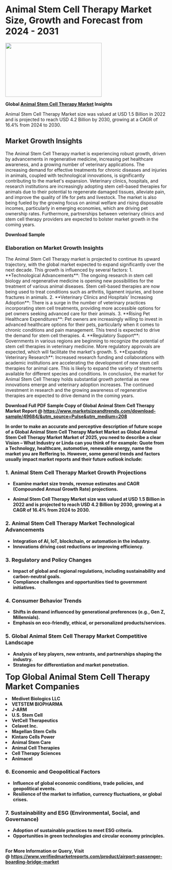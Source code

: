 <H1>Animal Stem Cell Therapy Market Size, Growth and Forecast from 2024 - 2031</H1><img class="aligncenter size-medium wp-image-584254" src="https://thirdeyenews.in/wp-content/uploads/2024/09/Global-Market-Research-300x168.jpeg" alt="" width="300" height="168" /><p><strong>Global&nbsp;<a href="https://www.marketsizeandtrends.com/download-sample/49684/&amp;utm_source=Pulse&amp;utm_medium=208">Animal Stem Cell Therapy Market</a> Insights</strong></p><p>Animal Stem Cell Therapy Market size was valued at USD 1.5 Billion in 2022 and is projected to reach USD 4.2 Billion by 2030, growing at a CAGR of 16.4% from 2024 to 2030.</p><p><h2>Market Growth Insights</h2> The Animal Stem Cell Therapy market is experiencing robust growth, driven by advancements in regenerative medicine, increasing pet healthcare awareness, and a growing number of veterinary applications. The increasing demand for effective treatments for chronic diseases and injuries in animals, coupled with technological innovations, is significantly contributing to the market's expansion. Veterinary clinics, hospitals, and research institutions are increasingly adopting stem cell-based therapies for animals due to their potential to regenerate damaged tissues, alleviate pain, and improve the quality of life for pets and livestock. The market is also being fueled by the growing focus on animal welfare and rising disposable incomes, particularly in emerging economies, which are driving pet ownership rates. Furthermore, partnerships between veterinary clinics and stem cell therapy providers are expected to bolster market growth in the coming years. <p><strong>Download Sample</strong></p> <h3>Elaboration on Market Growth Insights</h3> The Animal Stem Cell Therapy market is projected to continue its upward trajectory, with the global market expected to expand significantly over the next decade. This growth is influenced by several factors: 1. **Technological Advancements**: The ongoing research in stem cell biology and regenerative medicine is opening new possibilities for the treatment of various animal diseases. Stem cell-based therapies are now being used to treat conditions such as arthritis, ligament injuries, and bone fractures in animals. 2. **Veterinary Clinics and Hospitals' Increasing Adoption**: There is a surge in the number of veterinary practices incorporating stem cell treatments, providing more accessible options for pet owners seeking advanced care for their animals. 3. **Rising Pet Healthcare Expenditures**: Pet owners are increasingly willing to invest in advanced healthcare options for their pets, particularly when it comes to chronic conditions and pain management. This trend is expected to drive the demand for stem cell therapies. 4. **Regulatory Support**: Governments in various regions are beginning to recognize the potential of stem cell therapies in veterinary medicine. More regulatory approvals are expected, which will facilitate the market's growth. 5. **Expanding Veterinary Research**: Increased research funding and collaborations with academic institutions are accelerating the development of new stem cell therapies for animal care. This is likely to expand the variety of treatments available for different species and conditions. In conclusion, the market for Animal Stem Cell Therapy holds substantial growth potential as new innovations emerge and veterinary adoption increases. The continued investment in research and the growing awareness of regenerative therapies are expected to drive demand in the coming years. <p><strong></p><p><span class=""><strong>Download Full PDF Sample Copy of Global Animal Stem Cell Therapy Market Report</strong> @ <a href="https://www.marketsizeandtrends.com/download-sample/49684/&amp;utm_source=Pulse&amp;utm_medium=208" target="_blank">https://www.marketsizeandtrends.com/download-sample/49684/&amp;utm_source=Pulse&amp;utm_medium=208</a></span></p><p>In order to make an accurate and perceptive description of future scope of a Global&nbsp;Animal Stem Cell Therapy Market Market as Global&nbsp;Animal Stem Cell Therapy Market Market of 2025, you need to describe a clear Vision &ndash; What Industry or Linda can you think of for example: Quote from a Technology, healthcare, automotive, renewable energy, name the market you are Reffering to. However, some general trends and factors usually impact market reports and their future outlook include:</p><h3>1.&nbsp;<strong>Animal Stem Cell Therapy Market Growth Projections</strong></h3><ul><li>Examine market size trends, revenue estimates and CAGR (Compounded Annual Growth Rate) projections.</li><li><p>Animal Stem Cell Therapy Market size was valued at USD 1.5 Billion in 2022 and is projected to reach USD 4.2 Billion by 2030, growing at a CAGR of 16.4% from 2024 to 2030.</p></li></ul><h3>2.&nbsp;<strong>Animal Stem Cell Therapy Market Technological Advancements</strong></h3><ul><li>Integration of AI, IoT, blockchain, or automation in the industry.</li><li>Innovations driving cost reductions or improving efficiency.</li></ul><h3>3.&nbsp;<strong>Regulatory and Policy Changes</strong></h3><ul><li>Impact of global and regional regulations, including sustainability and carbon-neutral goals.</li><li>Compliance challenges and opportunities tied to government initiatives.</li></ul><h3>4.&nbsp;<strong>Consumer Behavior Trends</strong></h3><ul><li>Shifts in demand influenced by generational preferences (e.g., Gen Z, Millennials).</li><li>Emphasis on eco-friendly, ethical, or personalized products/services.</li></ul><h3>5.&nbsp;<strong>Global Animal Stem Cell Therapy Market Competitive Landscape</strong></h3><ul><li>Analysis of key players, new entrants, and partnerships shaping the industry.</li><li>Strategies for differentiation and market penetration.</li></ul><p data-pm-slice="1 1 []"><span style="color: inherit; font-family: inherit; font-size: 25px;">Top Global Animal Stem Cell Therapy Market Companies</span></p><div class="" data-test-id=""><p><li>Medivet Biologics LLC</li><li> VETSTEM BIOPHARMA</li><li> J-ARM</li><li> U.S. Stem Cell</li><li> VetCell Therapeutics</li><li> Celavet Inc.</li><li> Magellan Stem Cells</li><li> Kintaro Cells Power</li><li> Animal Stem Care</li><li> Animal Cell Therapies</li><li> Cell Therapy Sciences</li><li> Animacel</li></p></div><h3>6.&nbsp;<strong>Economic and Geopolitical Factors</strong></h3><ul><li>Influence of global economic conditions, trade policies, and geopolitical events.</li><li>Resilience of the market to inflation, currency fluctuations, or global crises.</li></ul><h3>7.&nbsp;<strong>Sustainability and ESG (Environmental, Social, and Governance)</strong></h3><ul><li>Adoption of sustainable practices to meet ESG criteria.</li><li>Opportunities in green technologies and circular economy principles.</li></ul><h2><strong style="font-size: 14px;">For More Information or Query, Visit @&nbsp;</strong><a style="background-color: #ffffff; font-size: 14px;" href="https://www.marketsizeandtrends.com/report/animal-stem-cell-therapy-market/" target="_blank">https://www.verifiedmarketreports.com/product/airport-passenger-boarding-bridge-market</a></h2>
